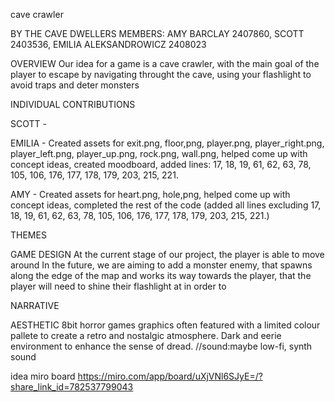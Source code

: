 cave crawler

BY THE CAVE DWELLERS
MEMBERS: AMY BARCLAY 2407860, SCOTT 2403536, EMILIA ALEKSANDROWICZ 2408023

OVERVIEW
Our idea for a game is a cave crawler, with the main goal of the player to escape by navigating throught the cave, using your flashlight to avoid traps and deter monsters

INDIVIDUAL CONTRIBUTIONS

SCOTT - 

EMILIA - Created assets for exit.png, floor,png, player.png, player_right.png, player_left.png, player_up.png, rock.png, wall.png, helped come up with concept ideas, created moodboard, added lines: 17, 18, 19, 61, 62, 63, 78, 105, 106, 176, 177, 178, 179, 203, 215, 221.


AMY - Created assets for heart.png, hole,png, helped come up with concept ideas, completed the rest of the code (added all lines excluding 17, 18, 19, 61, 62, 63, 78, 105, 106, 176, 177, 178, 179, 203, 215, 221.)

THEMES

GAME DESIGN
At the current stage of our project, the player is able to move around 
In the future, we are aiming to add a monster enemy, that spawns along the edge of the map and works its way towards the player, that the player will need to shine their flashlight at in order to

NARRATIVE

AESTHETIC
8bit horror games graphics often featured with a limited colour pallete to create a retro and nostalgic atmosphere.
Dark and eerie environment to enhance the sense of dread.
//sound:maybe 
low-fi, synth sound

idea miro board
https://miro.com/app/board/uXjVNl6SJyE=/?share_link_id=782537799043
